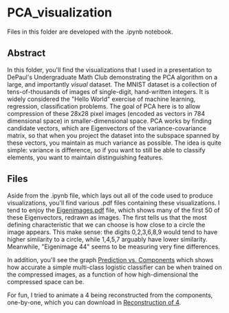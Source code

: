# PCA_visualization
Files in this folder are developed with the .ipynb notebook. 

## Abstract 
In this folder, you'll find the visualizations that I used in a presentation to DePaul's Undergraduate Math Club demonstrating the PCA algorithm on a large, and importantly *visual* dataset. The MNIST dataset is a collection of tens-of-thousands of images of single-digit, hand-written integers. It is widely considered the "Hello World" exercise of machine learning, regression, classification problems. The goal of PCA here is to allow compression of these 28x28 pixel images (encoded as vectors in 784 dimensional space) in smaller-dimensional space. PCA works by finding candidate vectors, which are Eigenvectors of the variance-covariance matrix, so that when you project the dataset into the subspace spanned by these vectors, you maintain as much variance as possible. The idea is quite simple: variance is difference, so if you want to still be able to classify elements, you want to maintain distinguishing features. 

## Files
Aside from the .ipynb file, which lays out all of the code used to produce visualizations, you'll find various .pdf files containing these visualizations. I tend to enjoy the [Eigenimages.pdf](../blob/master/Eigenimages.pdf) file, which shows many of the first 50 of these Eigenvectors, redrawn as images. The first tells us that the most defining characteristic that we can choose is how close to a circle the image appears. This make sense: the digits 0,2,3,6,8,9 would tend to have higher similarity to a circle, while 1,4,5,7 arguably have lower similarity. Meanwhile, "Eigenimage 44" seems to be measuring very fine differences. 

In addition, you'll see the graph [Prediction vs. Components](../blob/master/Predictions%20versus%20components.pdf) which shows how accurate a simple multi-class logistic classifier can be when trained on the compressed images, as a function of how high-dimensional the compressed space can be. 

For fun, I tried to animate a 4 being reconstructed from the components, one-by-one, which you can download in [Reconstruction of 4](../blob/master/test_animation.mp4).
